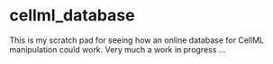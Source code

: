 # cellml_database
 
This is my scratch pad for seeing how an online database for CellML manipulation could work.  Very much a work in progress ... 
